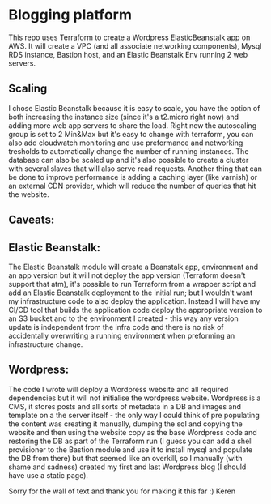 Blogging platform
=================

This repo uses Terraform to create a Wordpress ElasticBeanstalk app on AWS.
It will create a VPC (and all associate networking components), Mysql RDS instance, Bastion host, and an Elastic Beanstalk Env running 2 web servers.

Scaling
--------
I chose Elastic Beanstalk because it is easy to scale, you have the option of both increasing the instance size (since it's a t2.micro right now) and adding more web app servers to share the load. 
 Right now the autoscaling group is set to 2 Min&Max but it's easy to change with terraform, you can also add cloudwatch monitoring and use preformance and networking tresholds to automatically change the number of running instances.
The database can also be scaled up and it's also possible to create a cluster with several slaves that will also serve read requests.
Another thing that can be done to improve performance is adding a caching layer (like varnish) or an external CDN provider, which will reduce the number of queries that hit the website.

Caveats:
--------
  Elastic Beanstalk:
  -----------------

The Elastic Beanstalk module will create a Beanstalk app, environment and an app version but it will not deploy the app version (Terraform doesn't support that atm), it's possible to run Terraform from a wrapper script and add an Elastic Beanstalk deployment to the initial run; but I wouldn't want my infrastructure code to also deploy the application. Instead I will have my CI/CD tool that builds the application code deploy the appropriate version to an S3 bucket and to the environment I created - this way any version update is independent from the infra code and there is no risk of accidentally overwriting a running environment when preforming an infrastructure change.

  Wordpress:
  ---------

The code I wrote will deploy a Wordpress website and all required dependencies but it will not initialise the wordpress website.
Wordpress is a CMS, it stores posts and all sorts of metadata in a DB and images and template on a the server itself - the only way I could think of pre populating the content was creating it manually, dumping the sql and copying the website and then using the website copy as the base Wordpress code and restoring the DB as part of the Terraform run (I guess you can add a shell provisioner to the Bastion module and use it to install mysql and populate the DB from there) but that seemed like an overkill, so I manually (with shame and sadness) created my first and last Wordpress blog (I should have use a static page).

Sorry for the wall of text and thank you for making it this far :)
Keren
